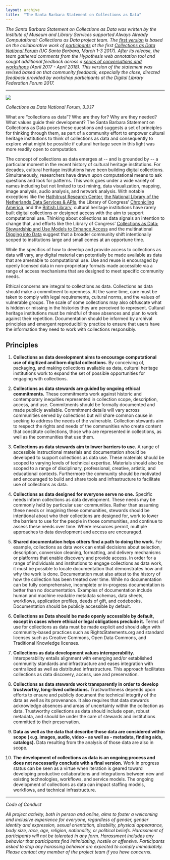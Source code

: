 ```yaml
---
layout: archive
title:  "The Santa Barbara Statement on Collections as Data"
---
```


*The Santa Barbara Statement on Collections as Data was written by the Institute of Museum and Library Services supported Always Already Computational: Collections as Data project team. The [first version](https://collectionsasdata.github.io/statementv1/) is based on the collaborative work of [participants](https://collectionsasdata.github.io/partners/) at the first [Collections as Data National Forum](https://collectionsasdata.github.io/nominations/) (UC Santa Barbara, March 1-3 2017). After its release, the team gathered comments from the Hypothesis web annotation tool and sought additional feedback across a [series of conversations and workshops]( https://collectionsasdata.github.io/events/) (April 2017 - April 2018). This version of the statement was revised based on that community feedback, especially the close, directed feedback provided by workshop participants at the Digital Library Federation Forum 2017.*

---
![](http://collectionsasdata.github.io/affinity.gif)

*Collections as Data National Forum, 3.3.17* 

What are “collections as data”? Who are they for? Why are they needed? What values guide their development? The Santa Barbara Statement on Collections as Data poses these questions and suggests a set of principles for thinking through them, as part of a community effort to empower cultural heritage institutions to think of collections as data and consequently to explore what might be possible if cultural heritage seen in this light was more readily open to computation. 

The concept of collections as data emerges at -- and is grounded by -- a particular moment in the recent history of cultural heritage institutions. For decades, cultural heritage institutions have been building digital collections. Simultaneously, researchers have drawn upon computational means to ask questions and look for patterns. This work goes under a wide variety of names including but not limited to text mining, data visualization, mapping, image analysis, audio analysis, and network analysis. With notable exceptions like the [Hathitrust Research Center](https://analytics.hathitrust.org/), [the National Library of the Netherlands Data Services & APIs](https://www.kb.nl/en/resources-research-guides/data-services-apis), the Library of Congress’ [Chronicling America](http://chroniclingamerica.loc.gov/about/api/), and the [British Library](http://www.bl.uk/subjects/digital-scholarship), cultural heritage institutions have rarely built digital collections or designed access with the aim to support computational use. Thinking about collections as data signals an intention to change that, and efforts like the Library of Congress’ [Collections as Data: Stewardship and Use Models to Enhance Access](http://digitalpreservation.gov/meetings/dcs16.html) and the multinational [Digging into Data](https://diggingintodata.org/) suggest that a broader community shift intentionally scoped to institutions large and small comes at an opportune time.

While the specifics of how to develop and provide access to collections as data will vary, any digital material can potentially be made available as data that are amenable to computational use. Use and reuse is encouraged by openly licensed data in non-proprietary formats made accessible via a range of access mechanisms that are designed to meet specific community needs. 

Ethical concerns are integral to collections as data. Collections as data should make a commitment to openness. At the same time, care must be taken to comply with legal requirements, cultural norms, and the values of vulnerable groups. The scale of some collections may also obfuscate what is hidden or missing in the histories they are perceived to represent. Cultural heritage institutions must be mindful of these absences and plan to work against their repetition. Documentation should be informed by archival principles and emergent reproducibility practice to ensure that users have the information they need to work with collections responsibly. 

## Principles 

1. **Collections as data development aims to encourage computational use of digitized and born digital collections.** By conceiving of, packaging, and making collections available as data, cultural heritage institutions work to expand the set of possible opportunities for engaging with collections.

2. **Collections as data stewards are guided by ongoing ethical commitments.** These commitments work against historic and contemporary inequities represented in collection scope, description, access, and use. Commitments should be formally documented and made publicly available. Commitment details will vary across communities served by collections but will share common cause in seeking to address the needs of the vulnerable. Collection stewards aim to respect the rights and needs of the communities who create content that constitute collections, those who are represented in collections, as well as the communities that use them.

3. **Collections as data stewards aim to lower barriers to use.** A range of accessible instructional materials and documentation should be developed to support collections as data use. These materials should be scoped to varying levels of technical expertise. Materials should also be scoped to a range of disciplinary, professional, creative, artistic, and educational contexts. Furthermore the community should be motivated and encouraged to build and share tools and infrastructure to facilitate use of collections as data. 

4. **Collections as data designed for everyone serve no one.** Specific needs inform collections as data development. These needs may be commonly held by particular user communities. Rather than assuming these needs or imagining these communities, stewards should be intentional about who their collections are designed for, work to lower the barriers to use for the people in those communities, and continue to assess these needs over time. Where resources permit, multiple approaches to data development and access are encouraged.

5. **Shared documentation helps others find a path to doing the work.**  For example, collections as data work can entail decisions about selection, description, conversion cleaning, formatting, and delivery mechanisms or platforms that enable discovery and provide access.  In order for a range of individuals and institutions to engage collections as data work, it must be possible to locate documentation that demonstrates how and why the work is done. Documentation must also attest to the history of how the collection has been treated over time. While no documentation can be fully comprehensive, incomplete or in-progress documentation is better than no documentation. Examples of documentation include human and machine readable metadata schemas, data sheets, workflows, application profiles, deeds of gift, and codebooks. Documentation should be publicly accessible by default. 

6. **Collections as Data should be made openly accessible by default, except in cases where ethical or legal obligations preclude it.** Terms of use for collections as data must be made explicit and should align with community-based practices such as RightsStatements.org and standard licenses such as Creative Commons, Open Data Commons, and Traditional Knowledge licenses.

7. **Collections as data development values interoperability.** Interoperability entails alignment with emerging and/or established community standards and infrastructure and eases integration with centralized as well as distributed infrastructure. This approach facilitates collections as data discovery, access, use and preservation.

8. **Collections as data stewards work transparently in order to develop trustworthy, long-lived collections.** Trustworthiness depends upon efforts to ensure and publicly document the technical integrity of the data as well as its provenance. It also requires that data stewards acknowledge absences and areas of uncertainty within the collection as data. Trustworthy collections as data should include open, robust metadata, and should be under the care of stewards and institutions committed to their preservation.

9. **Data as well as the data that describe those data are considered within scope ( e.g. images, audio, video - as well as - metadata, finding aids, catalogs).** Data resulting from the analysis of those data are also in scope.

10. **The development of collections as data is an ongoing process and does not necessarily conclude with a final version.** Work in progress status can be seen as a virtue when iteration is geared toward developing productive collaborations and integrations between new and existing technologies, workflows, and service models. The ongoing development of collections as data can impact staffing models, workflows, and technical infrastructure.

---

*Code of Conduct*

*All project activity, both in person and online, aims to foster a welcoming and inclusive experience for everyone, regardless of gender, gender identity and expression, sexual orientation, disability, physical appearance, body size, race, age, religion, nationality, or political beliefs. Harassment of participants will not be tolerated in any form. Harassment includes any behavior that participants find intimidating, hostile or offensive. Participants asked to stop any harassing behavior are expected to comply immediately. Please contact any member of the project team if you have concerns.*


<script async defer src="https://hypothes.is/embed.js"></script>
